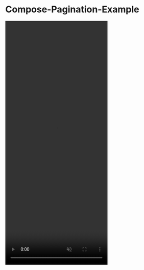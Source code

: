 # Compose-Pagination-Example

<video src="./screenshots/pagination_example.mp4" height="760" width="320" muted autoplay>